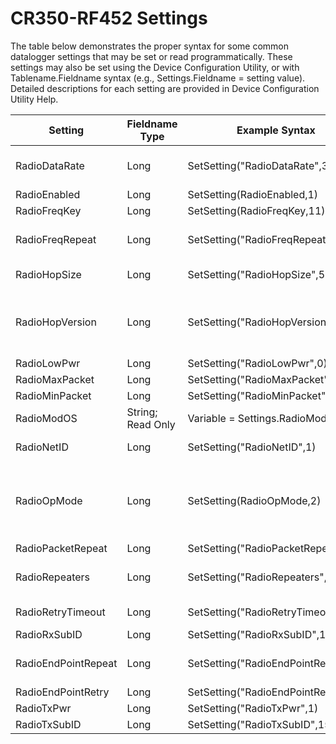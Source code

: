 # CR350-RF452 Settings

The table below demonstrates the proper syntax for some common datalogger settings that may be set or read programmatically. These settings may also be set using the Device Configuration Utility, or with Tablename.Fieldname syntax (e.g., Settings.Fieldname = setting value). Detailed descriptions for each setting are provided in Device Configuration Utility Help.

| Setting             | Fieldname Type    | Example Syntax                      | Notes                                                                                                  |
| ------------------- | ----------------- | ----------------------------------- | ------------------------------------------------------------------------------------------------------ |
| RadioDataRate       | Long              | SetSetting("RadioDataRate",3)       | 3 = Normal, 115 Kbps 2 = High, 153 Kbps                                                                |
| RadioEnabled        | Long              | SetSetting(RadioEnabled,1)          | 0 = False 1 = True                                                                                     |
| RadioFreqKey        | Long              | SetSetting(RadioFreqKey,11)         | Min = 0 Max = 14                                                                                       |
| RadioFreqRepeat     | Long              | SetSetting("RadioFreqRepeat",0)     | 0 = Use Master Freq Key 1 = Use Repeater Freq Key                                                      |
| RadioHopSize        | Long              | SetSetting("RadioHopSize",50)       | 50 = Min 112 = Max                                                                                     |
| RadioHopVersion     | Long              | SetSetting("RadioHopVersion",0)     | 0 = Standard 1 = Australia 2 = Table 2 3 = Table 3 4 = New Zealand 5 = Notch 6 = Brazil                |
| RadioLowPwr         | Long              | SetSetting("RadioLowPwr",0)         | Min = 0 Max = 31                                                                                       |
| RadioMaxPacket      | Long              | SetSetting("RadioMaxPacket",5)      | Min = 0 Max = 9                                                                                        |
| RadioMinPacket      | Long              | SetSetting("RadioMinPacket",5)      | Min = 0 Max = 9                                                                                        |
| RadioModOS          | String; Read Only | Variable = Settings.RadioModOS      | RF451 Firmware Version                                                                                 |
| RadioNetID          | Long              | SetSetting("RadioNetID",1)          | Min = 0 Max = 4095                                                                                     |
| RadioOpMode         | Long              | SetSetting(RadioOpMode,2)           | Point to MultiPoint Access Point = 2 Point to Multipoint End Point= 3 Point to Multipoint Repeater = 7 |
| RadioPacketRepeat   | Long              | SetSetting("RadioPacketRepeat",0)   | Min = 0 Max = 9                                                                                        |
| RadioRepeaters      | Long              | SetSetting("RadioRepeaters",0)      | 0 = no repeaters used 1 = repeaters used                                                               |
| RadioRetryTimeout   | Long              | SetSetting("RadioRetryTimeout",8)   | 8 = Min 255 = Max                                                                                      |
| RadioRxSubID        | Long              | SetSetting("RadioRxSubID",15)       | Min = 0 Max = 15                                                                                       |
| RadioEndPointRepeat | Long              | SetSetting("RadioEndPointRepeat",0) | 0 = Normal 1 = Enable EndPoint/Repeater                                                                |
| RadioEndPointRetry  | Long              | SetSetting("RadioEndPointRetry",0)  | Min = 0 Max = 9                                                                                        |
| RadioTxPwr          | Long              | SetSetting("RadioTxPwr",1)          | 0 = min 10= max                                                                                        |
| RadioTxSubID        | Long              | SetSetting("RadioTxSubID",15)       | Min = 0 Max = 15                                                                                       |

